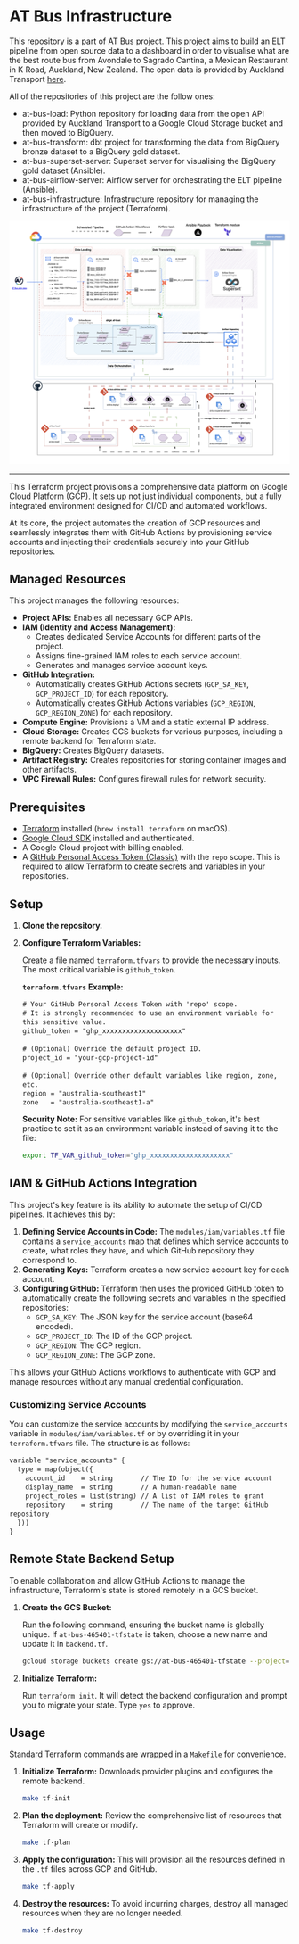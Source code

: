 # AT Bus Infrastructure

This repository is a part of AT Bus project. This project aims to build an ELT pipeline from open source data to a dashboard in order to visualise what are the best route bus from Avondale to Sagrado Cantina, a Mexican Restaurant in K Road, Auckland, New Zealand. The open data is provided by Auckland Transport [here](https://dev-portal.at.govt.nz/api-details#api=gtfs-api&operation=get-calendars-id).

All of the repositories of this project are the follow ones:

- at-bus-load: Python repository for loading data from the open API provided by Auckland Transport to a Google Cloud Storage bucket and then moved to BigQuery.
- at-bus-transform: dbt project for transforming the data from BigQuery bronze dataset to a BigQuery gold dataset.
- at-bus-superset-server: Superset server for visualising the BigQuery gold dataset (Ansible).
- at-bus-airflow-server: Airflow server for orchestrating the ELT pipeline (Ansible).
- at-bus-infrastructure: Infrastructure repository for managing the infrastructure of the project (Terraform).
 
![at-bus-architecture](./docs/at-bus_infra-drawio.png)

---

This Terraform project provisions a comprehensive data platform on Google Cloud Platform (GCP). It sets up not just individual components, but a fully integrated environment designed for CI/CD and automated workflows.

At its core, the project automates the creation of GCP resources and seamlessly integrates them with GitHub Actions by provisioning service accounts and injecting their credentials securely into your GitHub repositories.


## Managed Resources

This project manages the following resources:

- **Project APIs:** Enables all necessary GCP APIs.
- **IAM (Identity and Access Management):**
  - Creates dedicated Service Accounts for different parts of the project.
  - Assigns fine-grained IAM roles to each service account.
  - Generates and manages service account keys.
- **GitHub Integration:**
  - Automatically creates GitHub Actions secrets (`GCP_SA_KEY`, `GCP_PROJECT_ID`) for each repository.
  - Automatically creates GitHub Actions variables (`GCP_REGION`, `GCP_REGION_ZONE`) for each repository.
- **Compute Engine:** Provisions a VM and a static external IP address.
- **Cloud Storage:** Creates GCS buckets for various purposes, including a remote backend for Terraform state.
- **BigQuery:** Creates BigQuery datasets.
- **Artifact Registry:** Creates repositories for storing container images and other artifacts.
- **VPC Firewall Rules:** Configures firewall rules for network security.

## Prerequisites

- [Terraform](https://learn.hashicorp.com/tutorials/terraform/install-cli) installed (`brew install terraform` on macOS).
- [Google Cloud SDK](https://cloud.google.com/sdk/docs/install) installed and authenticated.
- A Google Cloud project with billing enabled.
- A [GitHub Personal Access Token (Classic)](https://docs.github.com/en/authentication/keeping-your-account-and-data-secure/creating-a-personal-access-token) with the `repo` scope. This is required to allow Terraform to create secrets and variables in your repositories.

## Setup

1.  **Clone the repository.**

2.  **Configure Terraform Variables:**

    Create a file named `terraform.tfvars` to provide the necessary inputs. The most critical variable is `github_token`.

    **`terraform.tfvars` Example:**
    ```hcl
    # Your GitHub Personal Access Token with 'repo' scope.
    # It is strongly recommended to use an environment variable for this sensitive value.
    github_token = "ghp_xxxxxxxxxxxxxxxxxxxx"

    # (Optional) Override the default project ID.
    project_id = "your-gcp-project-id"

    # (Optional) Override other default variables like region, zone, etc.
    region = "australia-southeast1"
    zone   = "australia-southeast1-a"
    ```

    **Security Note:** For sensitive variables like `github_token`, it's best practice to set it as an environment variable instead of saving it to the file:
    ```sh
    export TF_VAR_github_token="ghp_xxxxxxxxxxxxxxxxxxxx"
    ```

## IAM & GitHub Actions Integration

This project's key feature is its ability to automate the setup of CI/CD pipelines. It achieves this by:

1.  **Defining Service Accounts in Code:** The `modules/iam/variables.tf` file contains a `service_accounts` map that defines which service accounts to create, what roles they have, and which GitHub repository they correspond to.
2.  **Generating Keys:** Terraform creates a new service account key for each account.
3.  **Configuring GitHub:** Terraform then uses the provided GitHub token to automatically create the following secrets and variables in the specified repositories:
    - `GCP_SA_KEY`: The JSON key for the service account (base64 encoded).
    - `GCP_PROJECT_ID`: The ID of the GCP project.
    - `GCP_REGION`: The GCP region.
    - `GCP_REGION_ZONE`: The GCP zone.

This allows your GitHub Actions workflows to authenticate with GCP and manage resources without any manual credential configuration.

### Customizing Service Accounts

You can customize the service accounts by modifying the `service_accounts` variable in `modules/iam/variables.tf` or by overriding it in your `terraform.tfvars` file. The structure is as follows:

```hcl
variable "service_accounts" {
  type = map(object({
    account_id    = string       // The ID for the service account
    display_name  = string       // A human-readable name
    project_roles = list(string) // A list of IAM roles to grant
    repository    = string       // The name of the target GitHub repository
  }))
}
```

## Remote State Backend Setup

To enable collaboration and allow GitHub Actions to manage the infrastructure, Terraform's state is stored remotely in a GCS bucket.

1.  **Create the GCS Bucket:**

    Run the following command, ensuring the bucket name is globally unique. If `at-bus-465401-tfstate` is taken, choose a new name and update it in `backend.tf`.

    ```sh
    gcloud storage buckets create gs://at-bus-465401-tfstate --project=$(gcloud config get-value project) --location=australia-southeast1
    ```

2.  **Initialize Terraform:**

    Run `terraform init`. It will detect the backend configuration and prompt you to migrate your state. Type `yes` to approve.

## Usage

Standard Terraform commands are wrapped in a `Makefile` for convenience.

1.  **Initialize Terraform:**
    Downloads provider plugins and configures the remote backend.
    ```sh
    make tf-init
    ```

2.  **Plan the deployment:**
    Review the comprehensive list of resources that Terraform will create or modify.
    ```sh
    make tf-plan
    ```

3.  **Apply the configuration:**
    This will provision all the resources defined in the `.tf` files across GCP and GitHub.
    ```sh
    make tf-apply
    ```

4.  **Destroy the resources:**
    To avoid incurring charges, destroy all managed resources when they are no longer needed.
    ```sh
    make tf-destroy
    ```
